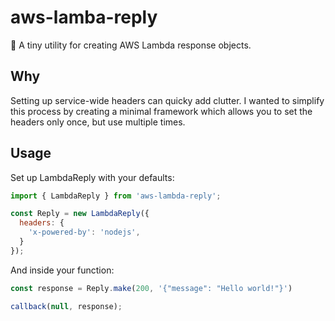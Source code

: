 # aws-lamba-reply

💬 A tiny utility for creating AWS Lambda response objects.

## Why

Setting up service-wide headers can quicky add clutter. I wanted to simplify this process by creating a minimal
framework which allows you to set the headers only once, but use multiple times.

## Usage

Set up LambdaReply with your defaults:

```javascript
import { LambdaReply } from 'aws-lambda-reply';

const Reply = new LambdaReply({
  headers: {
    'x-powered-by': 'nodejs',
  }
});
```

And inside your function:

```javascript
const response = Reply.make(200, '{"message": "Hello world!"}')

callback(null, response);

```
